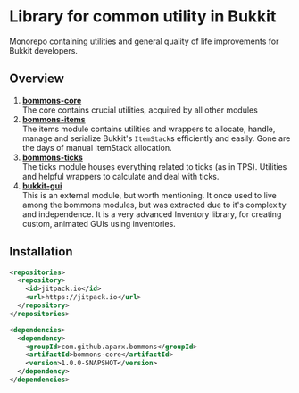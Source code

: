 # Library for common utility in Bukkit
Monorepo containing utilities and general quality of life improvements for Bukkit developers.

## Overview
1. [**bommons-core**](https://github.com/aparx/bommons/tree/master/bommons-core)<br/>
The core contains crucial utilities, acquired by all other modules
2. [**bommons-items**](https://github.com/aparx/bommons/tree/master/bommons-items)<br/>
The items module contains utilities and wrappers to allocate, handle, manage and serialize Bukkit's `ItemStack`s efficiently and easily. Gone are the days of manual ItemStack allocation.
3. [**bommons-ticks**](https://github.com/aparx/bommons/tree/master/bommons-ticks)<br/>
The ticks module houses everything related to ticks (as in TPS). Utilities and helpful wrappers to calculate and deal with ticks.
4. [**bukkit-gui**](https://github.com/aparx/bukkit-gui)<br/>
This is an external module, but worth mentioning. It once used to live among the bommons modules, but was extracted due to it's complexity and independence. It is a very advanced Inventory library, for creating custom, animated GUIs using inventories.

## Installation
```xml
<repositories>
  <repository>
    <id>jitpack.io</id>
    <url>https://jitpack.io</url>
  </repository>
</repositories>

<dependencies>
  <dependency>
    <groupId>com.github.aparx.bommons</groupId>
    <artifactId>bommons-core</artifactId>
    <version>1.0.0-SNAPSHOT</version>
  </dependency>
</dependencies>
```

